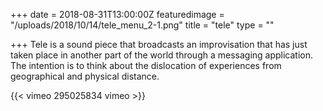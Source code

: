 +++
date = 2018-08-31T13:00:00Z
featuredimage = "/uploads/2018/10/14/tele_menu_2-1.png"
title = "tele"
type = ""

+++
Tele is a sound piece that broadcasts an improvisation that has just taken place in another part of the world through a messaging application. The intention is to think about the dislocation of experiences from geographical and physical distance.

{{< vimeo 295025834 vimeo >}}